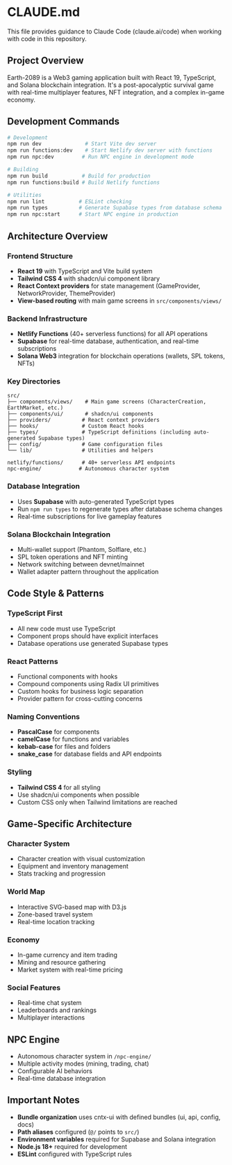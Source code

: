 # CLAUDE.md

This file provides guidance to Claude Code (claude.ai/code) when working with code in this repository.

## Project Overview

Earth-2089 is a Web3 gaming application built with React 19, TypeScript, and Solana blockchain integration. It's a post-apocalyptic survival game with real-time multiplayer features, NFT integration, and a complex in-game economy.

## Development Commands

```bash
# Development
npm run dev              # Start Vite dev server
npm run functions:dev    # Start Netlify dev server with functions
npm run npc:dev         # Run NPC engine in development mode

# Building
npm run build           # Build for production
npm run functions:build # Build Netlify functions

# Utilities
npm run lint           # ESLint checking
npm run types          # Generate Supabase types from database schema
npm run npc:start      # Start NPC engine in production
```

## Architecture Overview

### Frontend Structure
- **React 19** with TypeScript and Vite build system
- **Tailwind CSS 4** with shadcn/ui component library
- **React Context providers** for state management (GameProvider, NetworkProvider, ThemeProvider)
- **View-based routing** with main game screens in `src/components/views/`

### Backend Infrastructure
- **Netlify Functions** (40+ serverless functions) for all API operations
- **Supabase** for real-time database, authentication, and real-time subscriptions
- **Solana Web3** integration for blockchain operations (wallets, SPL tokens, NFTs)

### Key Directories
```
src/
├── components/views/    # Main game screens (CharacterCreation, EarthMarket, etc.)
├── components/ui/       # shadcn/ui components
├── providers/          # React context providers
├── hooks/              # Custom React hooks
├── types/              # TypeScript definitions (including auto-generated Supabase types)
├── config/             # Game configuration files
└── lib/                # Utilities and helpers

netlify/functions/      # 40+ serverless API endpoints
npc-engine/            # Autonomous character system
```

### Database Integration
- Uses **Supabase** with auto-generated TypeScript types
- Run `npm run types` to regenerate types after database schema changes
- Real-time subscriptions for live gameplay features

### Solana Blockchain Integration
- Multi-wallet support (Phantom, Solflare, etc.)
- SPL token operations and NFT minting
- Network switching between devnet/mainnet
- Wallet adapter pattern throughout the application

## Code Style & Patterns

### TypeScript First
- All new code must use TypeScript
- Component props should have explicit interfaces
- Database operations use generated Supabase types

### React Patterns
- Functional components with hooks
- Compound components using Radix UI primitives
- Custom hooks for business logic separation
- Provider pattern for cross-cutting concerns

### Naming Conventions
- **PascalCase** for components
- **camelCase** for functions and variables  
- **kebab-case** for files and folders
- **snake_case** for database fields and API endpoints

### Styling
- **Tailwind CSS 4** for all styling
- Use shadcn/ui components when possible
- Custom CSS only when Tailwind limitations are reached

## Game-Specific Architecture

### Character System
- Character creation with visual customization
- Equipment and inventory management
- Stats tracking and progression

### World Map
- Interactive SVG-based map with D3.js
- Zone-based travel system
- Real-time location tracking

### Economy
- In-game currency and item trading
- Mining and resource gathering
- Market system with real-time pricing

### Social Features
- Real-time chat system
- Leaderboards and rankings
- Multiplayer interactions

## NPC Engine
- Autonomous character system in `/npc-engine/`
- Multiple activity modes (mining, trading, chat)
- Configurable AI behaviors
- Real-time database integration

## Important Notes

- **Bundle organization** uses cntx-ui with defined bundles (ui, api, config, docs)
- **Path aliases** configured (`@/` points to `src/`)
- **Environment variables** required for Supabase and Solana integration
- **Node.js 18+** required for development
- **ESLint** configured with TypeScript rules